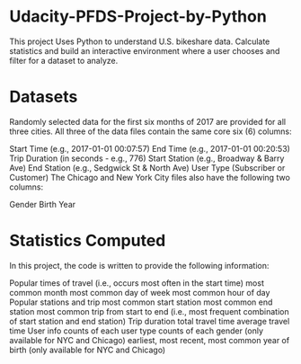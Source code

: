 # Udacity-PFDS-Project-by-Python

This project Uses Python to understand U.S. bikeshare data. Calculate statistics and build an interactive environment where a user chooses and filter for a dataset to analyze.

# Datasets
Randomly selected data for the first six months of 2017 are provided for all three cities. All three of the data files contain the same core six (6) columns:

Start Time (e.g., 2017-01-01 00:07:57)
End Time (e.g., 2017-01-01 00:20:53)
Trip Duration (in seconds - e.g., 776)
Start Station (e.g., Broadway & Barry Ave)
End Station (e.g., Sedgwick St & North Ave)
User Type (Subscriber or Customer)
The Chicago and New York City files also have the following two columns:

Gender
Birth Year
# Statistics Computed

In this project, the code is written to provide the following information:

Popular times of travel (i.e., occurs most often in the start time)
most common month
most common day of week
most common hour of day
Popular stations and trip
most common start station
most common end station
most common trip from start to end (i.e., most frequent combination of start station and end station)
Trip duration
total travel time
average travel time
User info
counts of each user type
counts of each gender (only available for NYC and Chicago)
earliest, most recent, most common year of birth (only available for NYC and Chicago)
